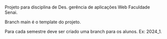 Projeto para disciplina de Des. gerência de aplicações Web Faculdade Senai.

Branch main é o template do projeto.

Para cada semestre deve ser criado uma branch para os alunos. Ex: 2024_1.
